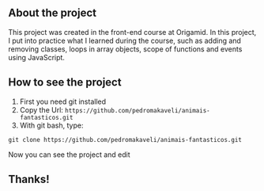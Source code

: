 ## About the project

This project was created in the front-end course at Origamid. In this project, I put into practice what I learned during the course, such as adding and removing classes, loops in array objects, scope of functions and events using JavaScript.

## How to see the project

1. First you need git installed
2. Copy the Url: `https://github.com/pedromakaveli/animais-fantasticos.git`
3. With git bash, type:
```
git clone https://github.com/pedromakaveli/animais-fantasticos.git
```

Now you can see the project and edit

## Thanks!
